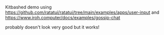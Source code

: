 Kitbashed demo using https://github.com/ratatui/ratatui/tree/main/examples/apps/user-input and https://www.iroh.computer/docs/examples/gossip-chat

probably doesn't look very good but it works!
